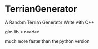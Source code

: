 # TerrianGenerator

A Random Terrian Generator Write with C++

glm lib is needed

much more faster than the python version

